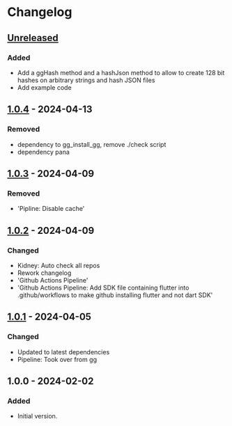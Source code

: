 # Changelog

## [Unreleased]

### Added

- Add a ggHash method and a hashJson method to allow to create 128 bit hashes on arbitrary strings and hash JSON files
- Add example code

## [1.0.4] - 2024-04-13

### Removed

- dependency to gg\_install\_gg, remove ./check script
- dependency pana

## [1.0.3] - 2024-04-09

### Removed

- 'Pipline: Disable cache'

## [1.0.2] - 2024-04-09

### Changed

- Kidney: Auto check all repos
- Rework changelog
- 'Github Actions Pipeline'
- 'Github Actions Pipeline: Add SDK file containing flutter into .github/workflows to make github installing flutter and not dart SDK'

## [1.0.1] - 2024-04-05

### Changed

- Updated to latest dependencies
- Pipeline: Took over from gg

## 1.0.0 - 2024-02-02

### Added

- Initial version.

[Unreleased]: https://github.com/inlavigo/gg_hash/compare/1.0.4...HEAD
[1.0.4]: https://github.com/inlavigo/gg_hash/compare/1.0.3...1.0.4
[1.0.3]: https://github.com/inlavigo/gg_hash/compare/1.0.2...1.0.3
[1.0.2]: https://github.com/inlavigo/gg_hash/compare/1.0.1...1.0.2
[1.0.1]: https://github.com/inlavigo/gg_hash/compare/1.0.0...1.0.1
